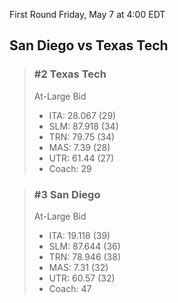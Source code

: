 First Round
Friday, May 7 at 4:00 EDT
## San Diego vs Texas Tech

> ### #2 Texas Tech  
> At-Large Bid  
> - ITA: 28.067 (29)  
> - SLM: 87.918 (34)  
> - TRN: 79.75 (34)  
> - MAS: 7.39 (28)  
> - UTR: 61.44 (27)  
> - Coach: 29  

> ### #3 San Diego  
> At-Large Bid  
> - ITA: 19.118 (39)  
> - SLM: 87.644 (36)  
> - TRN: 78.946 (38)  
> - MAS: 7.31 (32)  
> - UTR: 60.57 (32)  
> - Coach: 47  